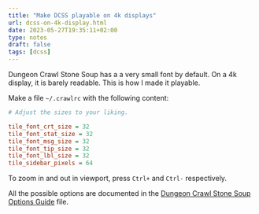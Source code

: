 ```yaml
---
title: "Make DCSS playable on 4k displays"
url: dcss-on-4k-display.html
date: 2023-05-27T19:35:11+02:00
type: notes
draft: false
tags: [dcss]
---
```


Dungeon Crawl Stone Soup has a a very small font by default. On a 4k display, it
is barely readable. This is how I made it playable.

Make a file `~/.crawlrc` with the following content:

```ini
# Adjust the sizes to your liking.

tile_font_crt_size = 32
tile_font_stat_size = 32
tile_font_msg_size = 32
tile_font_tip_size = 32
tile_font_lbl_size = 32
tile_sidebar_pixels = 64
```

To zoom in and out in viewport, press `Ctrl+` and `Ctrl-` respectively.

All the possible options are documented in the [Dungeon Crawl Stone Soup Options
Guide](https://github.com/crawl/crawl/blob/master/crawl-ref/docs/options_guide.txt)
file.
